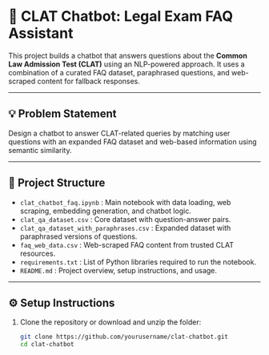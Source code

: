 # 🧠 CLAT Chatbot: Legal Exam FAQ Assistant

This project builds a chatbot that answers questions about the **Common Law Admission Test (CLAT)** using an NLP-powered approach. It uses a combination of a curated FAQ dataset, paraphrased questions, and web-scraped content for fallback responses.

---

## 💡 Problem Statement

Design a chatbot to answer CLAT-related queries by matching user questions with an expanded FAQ dataset and web-based information using semantic similarity.

---

## 📁 Project Structure

- `clat_chatbot_faq.ipynb` : Main notebook with data loading, web scraping, embedding generation, and chatbot logic.
- `clat_qa_dataset.csv` : Core dataset with question-answer pairs.
- `clat_qa_dataset_with_paraphrases.csv` : Expanded dataset with paraphrased versions of questions.
- `faq_web_data.csv` : Web-scraped FAQ content from trusted CLAT resources.
- `requirements.txt` : List of Python libraries required to run the notebook.
- `README.md` : Project overview, setup instructions, and usage.

---

## ⚙️ Setup Instructions

1. Clone the repository or download and unzip the folder:
   ```bash
   git clone https://github.com/yourusername/clat-chatbot.git
   cd clat-chatbot

